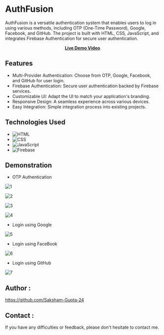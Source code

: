 # AuthFusion

AuthFusion is a versatile authentication system that enables users to log in using various methods, including OTP (One-Time Password), Google, Facebook, and GitHub. The project is built with HTML, CSS, JavaScript, and integrates Firebase Authentication for secure user authentication.
<p align="center">
 <strong> <a href="https://www.linkedin.com/posts/saksham-gupta24_codeclause-login-authfusion-activity-7098976647072157696-FCVp?utm_source=share&utm_medium=member_desktop">Live Demo Video</a></strong>

## Features

- Multi-Provider Authentication: Choose from OTP, Google, Facebook, and GitHub for user login.
- Firebase Authentication: Secure user authentication backed by Firebase services.
- Customizable UI: Adapt the UI to match your application's branding.
- Responsive Design: A seamless experience across various devices.
- Easy Integration: Simple integration process into existing projects.

## Technologies Used
- ![HTML](https://img.shields.io/badge/HTML-Code-orange?style=flat-square&logo=html5)
- ![CSS](https://img.shields.io/badge/CSS-Styles-blue?style=flat-square&logo=css3)
- ![JavaScript](https://img.shields.io/badge/JavaScript-Logic-yellow?style=flat-square&logo=javascript)
- ![Firebase](https://img.shields.io/badge/Firebase-Database-red?style=flat-square&logo=firebase)

## Demonstration

- OTP Authentication

![1](https://github.com/Saksham-Gupta-24/AuthFusion/assets/114461220/2a1ceac8-fd00-4863-9d91-4d68cd9da672)

![2](https://github.com/Saksham-Gupta-24/AuthFusion/assets/114461220/08600a4e-a4c9-427b-86bb-5d793f4098a0)

![3](https://github.com/Saksham-Gupta-24/AuthFusion/assets/114461220/d8f1e2ee-8999-4e40-bb96-e43e39d61401)

![4](https://github.com/Saksham-Gupta-24/AuthFusion/assets/114461220/68792b92-ae02-4497-b5d9-9afed34d4a84)


- Login using Google
  
![5](https://github.com/Saksham-Gupta-24/AuthFusion/assets/114461220/7159dec2-c5f5-4926-91f1-d39e9b0df8ff)


- Login using FaceBook

![6](https://github.com/Saksham-Gupta-24/AuthFusion/assets/114461220/6a64702d-6dae-4279-a189-e4e35fb59c99)


- Login using GitHub

![7](https://github.com/Saksham-Gupta-24/AuthFusion/assets/114461220/5531f74a-4047-43e7-9ce7-657695509c5a)


  
## Author :

https://github.com/Saksham-Gupta-24


## Contact :

If you have any difficulties or feedback, please don't hesitate to contact me. 
